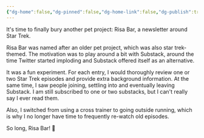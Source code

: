 ```yaml
---
{"dg-home":false,"dg-pinned":false,"dg-home-link":false,"dg-publish":true,"type":"post","disabled rules":["header-increment","yaml-title","yaml-title-alias","file-name-heading"],"title":"Risa Bar: A Star Trek Newsletter","dg-permalink":"risa-bar-a-star-trek-newsletter/","created-date":"2024-06-14T09:57:00","aliases":["Risa Bar: A Star Trek Newsletter"],"linter-yaml-title-alias":"Risa Bar: A Star Trek Newsletter","updated-date":"2025-05-05T17:44:28","tags":["pet-project-sematary"],"dg-path":"risa-bar-a-star-trek-newsletter.md","permalink":"/risa-bar-a-star-trek-newsletter/","dgPassFrontmatter":true,"created":"2024-06-14T09:57:00","updated":"2025-05-05T17:44:28"}
---
```



It's time to finally bury another pet project: Risa Bar, a newsletter around Star Trek.

Risa Bar was named after an older pet project, which was also star trek-themed. The motivation was to play around a bit with Substack, around the time Twitter started imploding and Substack offered itself as an alternative.

It was a fun experiment. For each entry, I would thoroughly review one or two Star Trek episodes and provide extra background information. At the same time, I saw people joining, settling into and eventually leaving Substack. I am still subscribed to one or two substacks, but I can't really say I ever read them.

Also, I switched from using a cross trainer to going outside running, which is why I no longer have time to frequently re-watch old episodes.

So long, Risa Bar! 🖖

